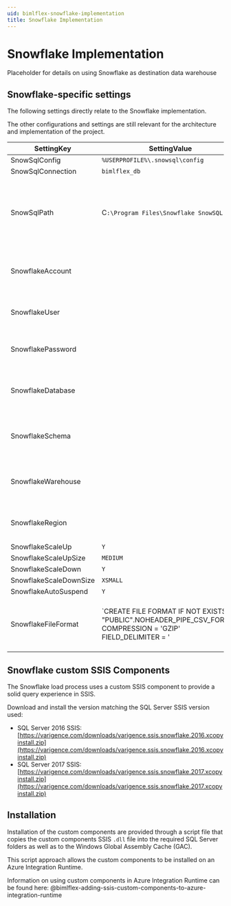```yaml
---
uid: bimlflex-snowflake-implementation
title: Snowflake Implementation
---
```

# Snowflake Implementation

Placeholder for details on using Snowflake as destination data warehouse

## Snowflake-specific settings

The following settings directly relate to the Snowflake implementation.

The other configurations and settings are still relevant for the architecture and implementation of the project.

| SettingKey | SettingValue | SettingDataType | SettingDefault | SettingDisplayGrouping | SettingDisplayOrder | Description |
| ---------- | ------------ | --------------- | -------------- | ---------------------- | ------------------- | ----------- |
| SnowSqlConfig          | `%USERPROFILE%\.snowsql\config` | | | Snowflake | 1 | |
| SnowSqlConnection      | `bimlflex_db` |  |  | Snowflake | 2 | |
| SnowSqlPath            | C`:\Program Files\Snowflake SnowSQL` | | | Snowflake | 3 | The path to the local installation of the Snowflake SnowSQL CLI Client tool |
| SnowflakeAccount       | | | | Snowflake | 4 | The Snowflake account name to use |
| SnowflakeUser          | | | | Snowflake | 5 | The Snowflake user name to use |
| SnowflakePassword      | | | | Snowflake | 6 | The Snowflake password to use |
| SnowflakeDatabase      | | | | Snowflake | 7 | The Snowflake database name to use |
| SnowflakeSchema        | | | | Snowflake | 8 | The Snowflake schema name to use |
| SnowflakeWarehouse     | | | | Snowflake | 9 | The Snowflake warehouse name to use |
| SnowflakeRegion        | | | | Snowflake | 10 | The Snowflake region to use |
| SnowflakeScaleUp       | `Y` | | | Snowflake | 11 | |
| SnowflakeScaleUpSize   | `MEDIUM` | | | Snowflake | 12 | |
| SnowflakeScaleDown     | `Y` | | | Snowflake | 13 | |
| SnowflakeScaleDownSize | `XSMALL` | | | Snowflake | 14 | |
| SnowflakeAutoSuspend   | `Y` | | | Snowflake | 15 | |
| SnowflakeFileFormat    | `CREATE FILE FORMAT IF NOT EXISTS "PUBLIC".NOHEADER_PIPE_CSV_FORMAT COMPRESSION = 'GZIP' FIELD_DELIMITER = '|' RECORD_DELIMITER = '\n' SKIP_HEADER = 0 TRIM_SPACE = FALSE NULL_IF = ('\\N');` | | | Snowflake | 16 | |

## Snowflake custom SSIS Components

The Snowflake load process uses a custom SSIS component to provide a solid query experience in SSIS.

Download and install the version matching the SQL Server SSIS version used:

* SQL Server 2016 SSIS: [https://varigence.com/downloads/varigence.ssis.snowflake.2016.xcopyinstall.zip](https://varigence.com/downloads/varigence.ssis.snowflake.2016.xcopyinstall.zip)
* SQL Server 2017 SSIS: [https://varigence.com/downloads/varigence.ssis.snowflake.2017.xcopyinstall.zip](https://varigence.com/downloads/varigence.ssis.snowflake.2017.xcopyinstall.zip)

## Installation

Installation of the custom components are provided through a script file that copies the custom components SSIS `.dll` file into the required SQL Server folders as well as to the Windows Global Assembly Cache (GAC).

This script approach allows the custom components to be installed on an Azure Integration Runtime.

Information on using custom components in Azure Integration Runtime can be found here: @bimlflex-adding-ssis-custom-components-to-azure-integration-runtime